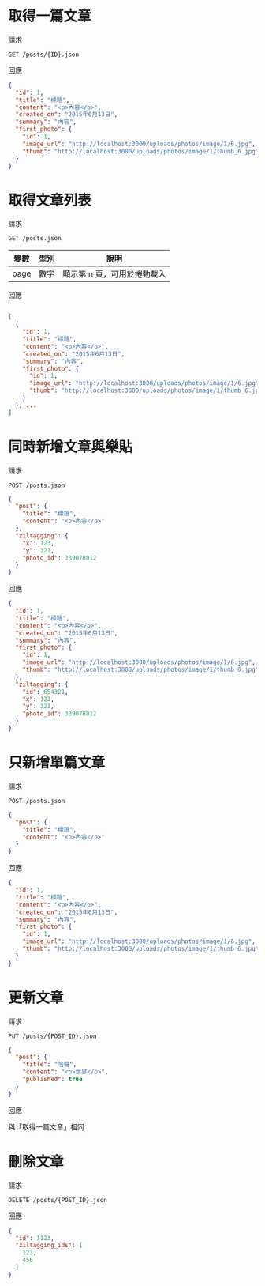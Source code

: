 # 取得一篇文章

請求

`GET /posts/{ID}.json`

回應

```json
{
  "id": 1,
  "title": "標題",
  "content": "<p>內容</p>",
  "created_on": "2015年6月13日",
  "summary": "內容",
  "first_photo": {
    "id": 1,
    "image_url": "http://localhost:3000/uploads/photos/image/1/6.jpg",
    "thumb": "http://localhost:3000/uploads/photos/image/1/thumb_6.jpg"
  }
}
```

# 取得文章列表

請求

`GET /posts.json`

變數 | 型別 | 說明
---  | ---  | ---
page | 數字 | 顯示第 n 頁，可用於捲動載入

回應

```json

[
  {
    "id": 1,
    "title": "標題",
    "content": "<p>內容</p>",
    "created_on": "2015年6月13日",
    "summary": "內容",
    "first_photo": {
      "id": 1,
      "image_url": "http://localhost:3000/uploads/photos/image/1/6.jpg",
      "thumb": "http://localhost:3000/uploads/photos/image/1/thumb_6.jpg"
    }
  }, ...
]
```

# 同時新增文章與樂貼

請求

`POST /posts.json`

```json
{
  "post": {
    "title": "標題",
    "content": "<p>內容</p>"
  },
  "ziltagging": {
    "x": 123,
    "y": 321,
    "photo_id": 339078012
  }
}
```

回應

```json
{
  "id": 1,
  "title": "標題",
  "content": "<p>內容</p>",
  "created_on": "2015年6月13日",
  "summary": "內容",
  "first_photo": {
    "id": 1,
    "image_url": "http://localhost:3000/uploads/photos/image/1/6.jpg",
    "thumb": "http://localhost:3000/uploads/photos/image/1/thumb_6.jpg"
  },
  "ziltagging": {
    "id": 654321,
    "x": 123,
    "y": 321,
    "photo_id": 339078012
  }
}
```

# 只新增單篇文章

請求

`POST /posts.json`

```json
{
  "post": {
    "title": "標題",
    "content": "<p>內容</p>"
  }
}
```

回應

```json
{
  "id": 1,
  "title": "標題",
  "content": "<p>內容</p>",
  "created_on": "2015年6月13日",
  "summary": "內容",
  "first_photo": {
    "id": 1,
    "image_url": "http://localhost:3000/uploads/photos/image/1/6.jpg",
    "thumb": "http://localhost:3000/uploads/photos/image/1/thumb_6.jpg"
  }
}
```

# 更新文章

請求

`PUT /posts/{POST_ID}.json`

```json
{
  "post": {
    "title": "哈囉",
    "content": "<p>世界</p>",
    "published": true
  }
}
```

回應

與「取得一篇文章」相同

# 刪除文章

請求

`DELETE /posts/{POST_ID}.json`

回應

```json
{
  "id": 1123,
  "ziltagging_ids": [
    123,
    456
  ]
}
```